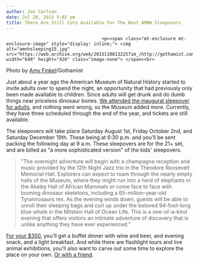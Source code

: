 ```yaml
---
author: Jen Carlson
date: Jul 20, 2015 5:02 pm
title: There Are Still Cots Available For The Next AMNH Sleepovers
---
```


	
										<p><span class="mt-enclosure mt-enclosure-image" style="display: inline;"> <img alt="amnhsleeping15.jpg" src="https://web.archive.org/web/20151108132257im_/http://gothamist.com/attachments/arts_jen/amnhsleeping15.jpg" width="640" height="426" class="image-none"> </span><br>
<span class="photo_caption">Photo by <a href="https://web.archive.org/web/20151108132257/http://www.fureverfilm.com/">Amy Finkel</a>/Gothamist</span></p>

<p>Just about a year ago the American Museum of Natural History started to invite adults over to spend the night, an opportunity that had previously only been made available to children. Since adults will get drunk and do dumb things near priceless dinosaur bones. <a href="https://web.archive.org/web/20151108132257/http://gothamist.com/2014/08/02/sleeping_under_the_amnhs_giant_blue.php">We attended the inaugural sleepover for adults</a>, and nothing went wrong, so the Museum added more. Currently, they have three scheduled through the end of the year, and tickets are still available. </p>

<p>The sleepovers will take place Saturday August 1st, Friday October 2nd, and Saturday December 19th. These being at 6:30 p.m. and you&apos;ll be sent packing the following day at 9 a.m. These sleepovers are for the 21+ set, and are billed as &quot;a more sophisticated version&quot; of the kids&apos; sleepovers. </p>

<blockquote>&quot;The overnight adventure will begin with a champagne reception and music provided by the 12th Night Jazz trio in the Theodore Roosevelt Memorial Hall. Explorers can expect to roam through the nearly empty halls of the Museum, where they might run into a herd of elephants in the Akeley Hall of African Mammals or come face to face with looming dinosaur skeletons, including a 65-million-year-old Tyrannosaurs rex. As the evening winds down, guests will be able to unroll their sleeping bags and curl up under the beloved 94-foot-long blue whale in the Milstein Hall of Ocean Life. This is a one-of-a-kind evening that offers visitors an intimate adventure of discovery that is unlike anything they have ever experienced.&quot;</blockquote>

<p><a href="https://web.archive.org/web/20151108132257/http://www.amnh.org/plan-your-visit/amnh-sleepovers/sleepovers-for-grown-ups">For your $350</a>, you&apos;ll get a buffet dinner with wine and beer, and evening snack, and a light breakfast. And while there are flashlight tours and live animal exhibitions, you&apos;ll also want to carve out some time to explore the place on your own. <a href="https://web.archive.org/web/20151108132257/http://gawker.com/night-at-the-boozeum-handjobs-and-spiders-at-nycs-best-1615043426">Or with a friend</a>.</p>					
										
									
				